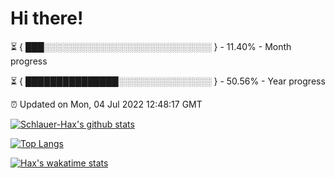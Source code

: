 # Hi there!

⏳ { ███░░░░░░░░░░░░░░░░░░░░░░░░░░░ } - 11.40% - Month progress

⏳ { ███████████████░░░░░░░░░░░░░░░ } - 50.56% - Year progress

⏰ Updated on Mon, 04 Jul 2022 12:48:17 GMT


[![Schlauer-Hax's github stats](https://github-readme-stats.vercel.app/api?username=Schlauer-Hax&show_icons=true&theme=dark&count_private=true)](https://github.com/Schlauer-Hax)


[![Top Langs](https://github-readme-stats.vercel.app/api/top-langs/?username=Schlauer-Hax&layout=compact&theme=dark)](https://github.com/Schlauer-Hax?tab=repositories)


[![Hax's wakatime stats](https://github-readme-stats.vercel.app/api/wakatime?username=Hax&theme=dark)](https://wakatime.com/@Hax)

